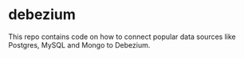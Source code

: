 # debezium
This repo contains code on how to connect popular data sources like Postgres, MySQL and Mongo to Debezium.
